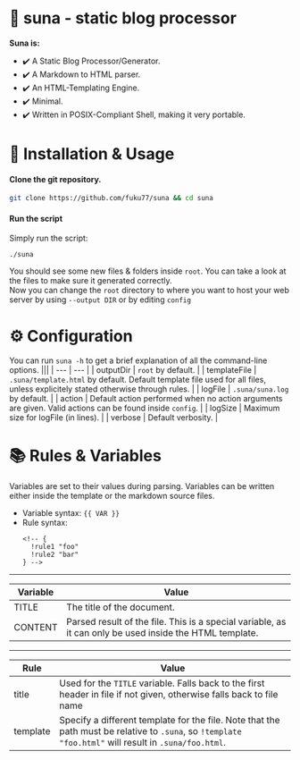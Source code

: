 # 🪷 suna - static blog processor

**Suna is:**

- ✔️ A Static Blog Processor/Generator.
- ✔️ A Markdown to HTML parser.
- ✔️ An HTML-Templating Engine.
- ✔️ Minimal.
- ✔️ Written in POSIX-Compliant Shell, making it very portable.

# 📖 Installation & Usage

#### Clone the git repository.

  ``` bash
  git clone https://github.com/fuku77/suna && cd suna
  ```
  
#### Run the script
Simply run the script:
<br>

```
./suna 
```

You should see some new files & folders inside `root`.
You can take a look at the files to make sure it generated correctly.
<br>
Now you can change the `root` directory to where you want to host your web server by using `--output DIR` or by editing `config`

# ⚙ Configuration

You can run `suna -h` to get a brief explanation of all the command-line options.
|||
| --- | --- |
| outputDir | `root` by default. |
| templateFile | `.suna/template.html` by default. Default template file used for all files, unless explicitely stated otherwise through rules. |
| logFile | `.suna/suna.log` by default. |
| action | Default action performed when no action arguments are given. Valid actions can be found inside `config`. |
| logSize | Maximum size for logFile (in lines). |
| verbose | Default verbosity. |

# 📚 Rules & Variables
Variables are set to their values during parsing.
Variables can be written either inside the template or the markdown source files.
- Variable syntax: `{{ VAR }}`
- Rule syntax:
  ```
  <!-- {
    !rule1 "foo"
    !rule2 "bar"
  } -->
  ```

---
| Variable | Value |
| - | - |
| TITLE | The title of the document. |
| CONTENT | Parsed result of the file. This is a special variable, as it can only be used inside the HTML template. |
---
| Rule | Value |
| - | - |
| title | Used for the `TITLE` variable. Falls back to the first header in file if not given, otherwise falls back to file name |
| template | Specify a different template for the file. Note that the path must be relative to `.suna`, so `!template "foo.html"` will result in `.suna/foo.html`. |
